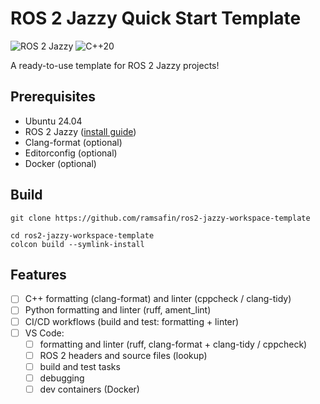 #  ROS 2 Jazzy Quick Start Template

![ROS 2 Jazzy](https://img.shields.io/badge/ROS%202-Jazzy%20Jalisco-brightgreen)
![C++20](https://img.shields.io/badge/C%2B%2B-20-blue)

A ready-to-use template for ROS 2 Jazzy projects!

## Prerequisites

- Ubuntu 24.04
- ROS 2 Jazzy ([install guide](https://docs.ros.org/en/jazzy/Installation.html))
- Clang-format (optional)
- Editorconfig (optional)
- Docker (optional)

## Build

```shell
git clone https://github.com/ramsafin/ros2-jazzy-workspace-template
```

```shell
cd ros2-jazzy-workspace-template
colcon build --symlink-install
```

## Features

- [ ] C++ formatting (clang-format) and linter (cppcheck / clang-tidy)
- [ ] Python formatting and linter (ruff, ament_lint)
- [ ] CI/CD workflows (build and test: formatting + linter)
- [ ] VS Code:
  - [ ] formatting and linter (ruff, clang-format + clang-tidy / cppcheck)
  - [ ] ROS 2 headers and source files (lookup)
  - [ ] build and test tasks
  - [ ] debugging
  - [ ] dev containers (Docker)
